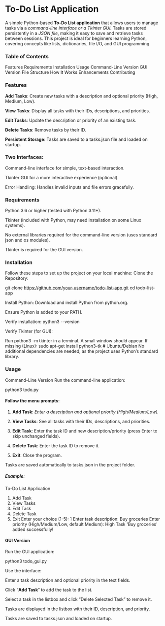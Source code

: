 # To-Do List Application

A simple Python-based <b>To-Do List application</b> that allows users to manage tasks via a <i>command-line interface or a Tkinter GUI.</i> Tasks are stored persistently in a <I>JSON file</i>, making it easy to save and retrieve tasks between sessions. This project is ideal for beginners learning Python, covering concepts like lists, dictionaries, file I/O, and GUI programming.

### Table of Contents
Features
Requirements
Installation
Usage
Command-Line Version
GUI Version
File Structure
How It Works
Enhancements
Contributing

### Features

<b>Add Tasks</b>: Create new tasks with a description and optional priority (High, Medium, Low).

<b>View Tasks</b>: Display all tasks with their IDs, descriptions, and priorities.

<b>Edit Tasks</b>: Update the description or priority of an existing task.

<b>Delete Tasks</b>: Remove tasks by their ID.

<b>Persistent Storage</b>: Tasks are saved to a tasks.json file and loaded on startup.

### Two Interfaces:

Command-line interface for simple, text-based interaction.

Tkinter GUI for a more interactive experience (optional).

Error Handling: Handles invalid inputs and file errors gracefully.

### Requirements

Python 3.6 or higher (tested with Python 3.11+).

Tkinter (included with Python, may need installation on some Linux systems).

No external libraries required for the command-line version (uses standard json and os modules).

Tkinter is required for the GUI version.

### Installation

Follow these steps to set up the project on your local machine:
Clone the Repository:

git clone https://github.com/your-username/todo-list-app.git
cd todo-list-app

Install Python:
Download and install Python from python.org.

Ensure Python is added to your PATH.

Verify installation:
python3 --version

Verify Tkinter (for GUI):

Run python3 -m tkinter in a terminal. A small window should appear.
If missing (Linux):
sudo apt-get install python3-tk  # Ubuntu/Debian
No additional dependencies are needed, as the project uses Python’s standard library.

### Usage

Command-Line Version
Run the command-line application:

python3 todo.py
#### Follow the menu prompts:

1. <strong>Add Task</strong>: <I>Enter a description and optional priority (High/Medium/Low).</i>

2. <b>View Tasks</b>: See all tasks with their IDs, descriptions, and priorities.

3. <b>Edit Task</b>: Enter the task ID and new description/priority (press Enter to skip unchanged fields).

4. <b>Delete Task</b>: Enter the task ID to remove it.

5. <b>Exit</b>: Close the program.

Tasks are saved automatically to tasks.json in the project folder.

##### Example:

To-Do List Application
1. Add Task
2. View Tasks
3. Edit Task
4. Delete Task
5. Exit
Enter your choice (1-5): 1
Enter task description: Buy groceries
Enter priority (High/Medium/Low, default Medium): High
Task 'Buy groceries' added successfully!

#### GUI Version

Run the GUI application:

python3 todo_gui.py

Use the interface:

Enter a task description and optional priority in the text fields.

Click “<b>Add Task</b>” to add the task to the list.

Select a task in the listbox and click “Delete Selected Task” to remove it.

Tasks are displayed in the listbox with their ID, description, and priority.

Tasks are saved to tasks.json and loaded on startup.


